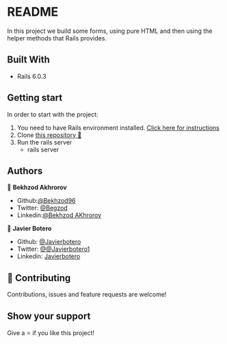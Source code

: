 # README

In this project we build some forms, using pure HTML and then using the helper methods that Rails provides.

## Built With

- Rails 6.0.3

## Getting start

In order to start with the project:

1. You need to have Rails environment installed. [Click here for instructions](https://guides.rubyonrails.org/getting_started.html)
2. Clone [this repository :blue_book:](https://github.com/javierbotero/BareMetalFormsAndHelpers.git)
3. Run the rails server
    - rails server

## Authors

👤 **Bekhzod Akhrorov**

- Github:[@Bekhzod96](https://github.com/Bekhzod96)
- Twitter: [ @Begzod](https://twitter.com/25d47e8987f740b)
- Linkedin:[@Bekhzod AKhrorov](https://www.linkedin.com/in/bekhzod-akhrorov/)


👤 **Javier Botero**

- Github: [@Javierbotero](https://github.com/javierbotero)
- Twitter: [@@Javierbotero1](https://twitter.com/JavierBotero1)
- Linkedin: [Javierbotero](https://www.linkedin.com/in/javier-botero-044686155/)


## 🤝 Contributing

Contributions, issues and feature requests are welcome!

## Show your support

Give a ⭐️ if you like this project!